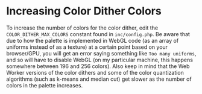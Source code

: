 # Increasing Color Dither Colors

To increase the number of colors for the color dither, edit the `COLOR_DITHER_MAX_COLORS` constant found in `inc/config.php`. Be aware that due to how the palette is implemented in WebGL code (as an array of uniforms instead of as a texture) at a certain point based on your browser/GPU, you will get an error saying something like `Too many uniforms`, and so will have to disable WebGL (on my particular machine, this happens somewhere between 196 and 256 colors). Also keep in mind that the Web Worker versions of the color dithers and some of the color quantization algorithms (such as k-means and median cut) get slower as the number of colors in the palette increases.